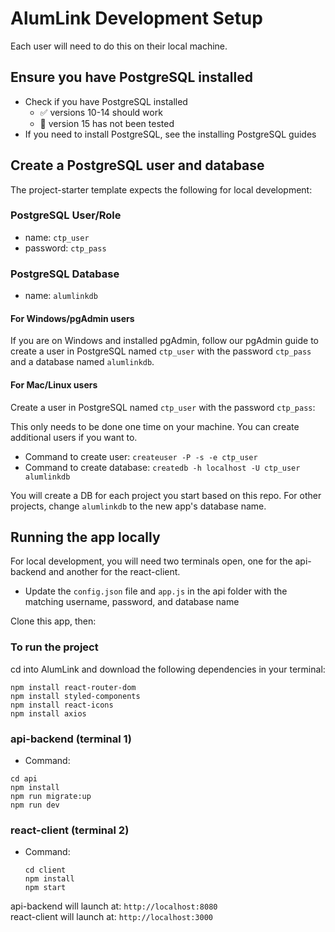 # AlumLink Development Setup
Each user will need to do this on their local machine.

## Ensure you have PostgreSQL installed
- Check if you have PostgreSQL installed
  - ✅ versions 10-14 should work
  - 🚫 version 15 has not been tested
- If you need to install PostgreSQL, see the installing PostgreSQL guides

## Create a PostgreSQL user and database
The project-starter template expects the following for local development:

### PostgreSQL User/Role
- name: `ctp_user`
- password: `ctp_pass`

### PostgreSQL Database
- name: `alumlinkdb`

#### For Windows/pgAdmin users
If you are on Windows and installed pgAdmin, follow our pgAdmin guide to create a user in PostgreSQL named `ctp_user` with the password `ctp_pass` and a database named `alumlinkdb`.

#### For Mac/Linux users
Create a user in PostgreSQL named `ctp_user` with the password `ctp_pass`:

This only needs to be done one time on your machine. You can create additional users if you want to.

- Command to create user: `createuser -P -s -e ctp_user`
- Command to create database: `createdb -h localhost -U ctp_user alumlinkdb`

You will create a DB for each project you start based on this repo. For other projects, change `alumlinkdb` to the new app's database name.

## Running the app locally
For local development, you will need two terminals open, one for the api-backend and another for the react-client.

- Update the `config.json` file and `app.js` in the api folder with the matching username, password, and database name

Clone this app, then:

### To run the project 
cd into AlumLink and download the following dependencies in your terminal:
```
npm install react-router-dom
npm install styled-components
npm install react-icons
npm install axios
```

### api-backend (terminal 1)
- Command:
``` 
cd api
npm install
npm run migrate:up
npm run dev
```

### react-client (terminal 2)
- Command: 
   ```
  cd client
  npm install
  npm start
  ```

api-backend will launch at: `http://localhost:8080`  
react-client will launch at: `http://localhost:3000`  
